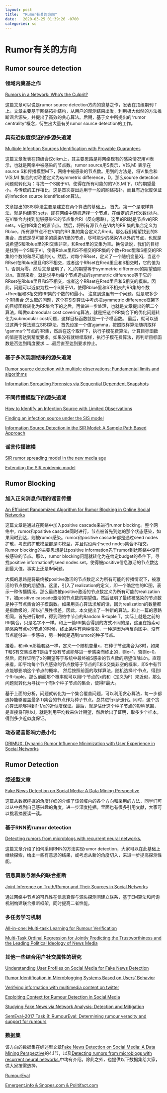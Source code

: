 ```yaml
---
layout: post
title:  "Rumor有关的方向"
date:   2020-03-25 01:39:26 -0700
categories: sc
---
```

# Rumor有关的方向

## Rumor source detection 

### 领域内奠基之作 
[Rumors in a Network: Who’s the Culprit?](http://www.runoob.com/python3/python3-mysql.html)

这篇文章可以说是rumor source detection方向的奠基之作，发表在顶级期刊IT上。文章主要基于网络拓扑结构，从用户的观测结果出发，利用极大似然的方法推断谣言源头，并提出了高效的贪心算法。后期，基于文中所提出的“rumor centrality”概念，衍生出大量有关rumor source detection的工作。

### 具有近似度保证的多源头追溯
[Multiple Infection Sources Identification with Provable Guarantees](https://arxiv.org/pdf/1608.06492.pdf)

这篇文章发表在顶级会议cikm上，其主要思路是将网络现有的感染情况用VI表示，也就是网络中被感染的节点数。rumor source用S表示，V(S,M) 表示在source S和传播模型M下，网络中被感染的节点数。用到的方法是，将VI集合和V(S,M) 集合的对称差定义为symmetric difference，D，那么source detection问题就转化为：寻找一个S属于VI，使得在所有可能的的V(S,M)下，D的期望最小。与传统的工作相比，这是首次提出适用于一般的网络拓扑，而且有近似度保证的infection source identification算法。

文章提出的SISI算法主要是建立在两个算法的基础上。
首先，第一个是取样算法，就是构建RR sets，即在网络中随机选择一个节点，在给定的迭代次数t以内，在VI集合内找到能够感染它的节点集合Ri（反向思路），这里的Ri就是节点v的RR sets，v记作Ri集合的源节点。然后，将所有源节点在VI内的RR 集的集合定义为Rblue，所有源节点不在VI内的RR 集的集合定义为Rred。那么我们希望找到的S集合，应该是尽可能多的感染VI里的节点，尽可能少的感染VI以外的节点，也就是说希望S和Rblue里的Ri交集非空，和Rred里的交集为空。换句话说，我们的目标是找到一个S属于VI，使得Rblue里和S不相交的RR集的个数+Rred里和S相交的RR集的个数的和尽可能的小。然后，对每个RRset，定义了一个随机变量Xj，当这个RRset在Rblue里且和S不相交，或者这个RRset在Rred里且和S相交时，它的值为1，否则为零。然后文章证明了，X_j的期望等于symmetric difference的期望值除以n。直观来看，就是说平均每个节点造成的symmetric difference等于它的RRset在Rblue里且和S不相交，或者这个RRset在Rred里且和S相交的概率。因此，问题可以近似为找一个S属于VI，使得Rblue里和S不相交的RR集的个数+Rred里和S相交的RR集的个数的和最小。
注意到这里有一个问题，就是取多少个RR集合 怎么取的问题，这个在SISI算法中考虑把symmetric difference框架下的目标函数转化为RR集合下的之后，再做进一步处理，也就是文章提出的第二个算法，叫做submodular cost covering算法，就是把这个RR集合下的优化问题转化为submodular cost问题，这样目标函数就是一个子模函数。
最后，就可以通过这两个算法建立SISI算法，首先设定一个值\gamma，按照取样算法随机取样\gamma个节点的RR集，然后在这个取样下，执行子模花费算法，计算目标函数的值是否达到精度要求，如果没有就继续取样，执行子模花费算法，再判断目标函数是否达到精度要求……最后直至达到要求停止。

### 基于多次观测结果的源头追溯
[Rumor source detection with multiple observations: Fundamental limits and algorithms](http://citeseerx.ist.psu.edu/viewdoc/download?doi=10.1.1.711.4155&rep=rep1&type=pdf)

[Information Spreading Forensics via Sequential Dependent Snapshots](http://www.cs.cuhk.hk/~cslui/PUBLICATION/TON-Information.pdf)

### 不同传播模型下的源头追溯
[How to Identify an Infection Source with Limited Observations](https://arxiv.org/pdf/1309.4161.pdf)

[Finding an infection source under the SIS model](https://arxiv.org/pdf/1309.3874.pdf)

[Information Source Detection in the SIR Model: A Sample Path Based Approach](https://arxiv.org/pdf/1206.5421.pdf)

### 谣言传播建模
[SIR rumor spreading model in the new media age](https://www.sciencedirect.com/science/article/pii/S037843711200934X)

[Extending the SIR epidemic model](https://www.sciencedirect.com/science/article/pii/S0378437103012287)

## Rumor Blocking

### 加入正向消息作用的谣言传播
[An Efficient Randomized Algorithm for Rumor Blocking in Online Social Networks](https://arxiv.org/pdf/1701.02368.pdf)

这篇文章是通过在网络中加入positive cascade来进行rumor blocking。整个网络中，rumor和positive cascade同时进行，节点被首先到达的那个状态感染，如果同时到达，则被rumor感染。rumor和positive cascade都是通过seed nodes扩散，考虑的扩散模型都是IC模型，并且假设两个seed nodes集合不相交。Rumor blocking的主要思想是让positive information先于rumor到达网络中没有被感染的节点。那么，rumor blocking问题就转化为在给定budget的条件下，寻找positive information的seed nodes set，使得被positive信息激活的节点数达到最大值。事实上还是IM问题。

大概的思路是将最终被positive激活的节点数定义为所有可能的传播情况下，被激活的节点数的期望值。这里，引入了realization的定义，即一个确定性的IC图，表示一种传播情况。那么最终被positive激活的节点数定义为所有可能的realization下，被positive cascade激活的节点数的期望值。然后证明了最终被感染的节点数是种子节点集合的子模函数。如果用贪心算法求解的话，因为realization的数量都是指数级的，所以扩展性很差，因此，本文提出了一种新的算法。和上一篇的思路相同，首先进行取样，得到网络中节点的Random R-tuple T，实际上就是之前的RR集合，只是名字不一样。和上一篇RR集合得到的方式不同的是，这里在搜索可能感染节点v的节点的时候，终止条件有两种情况，一种是因为再反向图中，没有节点能够进一步感染，另一种就是遇到rumor的种子节点。

接着，和cikm那篇套路一样，定义一个随机变量x，在种子节点集合为S时，如果T和S有交集或者T是由于没有节点能够进一步感染而终止的，则x=1，否则x=0。然后，同样证明了x的期望等于系统中最终被S感染的节点数的期望值除以n。直观来看，即平均每个节点感染的节点数等于节点的T和S交集非空的概率，即S中有节点能够影响这个节点的概率。
然后按照前面的取样算法，随机选择l个节点，得到l个R-tuple。那么前面那个概率就可以用l个节点的x的和（定义为F）来近似，那么问题就转化为寻找一个有k个种子节点的集合，使得F最大。

基于上面的分析，问题就转化为一个集合覆盖问题，可以利用贪心算法，每一步都选择能够覆盖最多Ti集合的节点作为种子节点，总共进行k步迭代。同时，这个贪心算法能够得到1-1/e的近似度保证。最后，就是估计这个种子节点的影响范围，是直接将F除以l，就是利用平均数来估计期望，然后给出了证明，取多少个样本，得到多少近似度保证。

### 动态谣言影响力最小化
[DRIMUX: Dynamic Rumor Influence Minimization with User Experience in Social Networks](http://www.cs.sjtu.edu.cn/~fu-ly/paper/TKDE_DRIMUX.pdf)


## Rumor Detection

### 综述型文章
[Fake News Detection on Social Media: A Data Mining Perspective](https://arxiv.org/pdf/1708.01967.pdf)

这篇从数据挖掘的角度详细的介绍了该领域内的各个方向和采用的方法，同学们可以从中找到自己感兴趣的角度，进一步深度挖掘。里面也有很多引用文献，大家可以挑着摘要读一读。

### 基于RNN的rumor detection
[Detecting rumors from microblogs with recurrent neural networks.](https://ink.library.smu.edu.sg/cgi/viewcontent.cgi?article=5633&context=sis_research)

这篇文章介绍了如何采用RNN的方法实现rumor detection，大家可以在此基础上继续探索，给出一些有意思的结果，或考虑从新的角度切入，来进一步提高探测性能。

### 信息真假与源头的联合推断
[Joint Inference on Truth/Rumor and Their Sources in Social Networks](https://arxiv.org/pdf/2001.08472.pdf)

通过网络中节点的可靠性在信息真假与源头探测间建立联系，基于EM算法和问询机制构建联合推断框架，同时提高二者性能。

### 多任务学习机制
[All-in-one: Multi-task Learning for Rumour Verification](https://arxiv.org/pdf/1806.03713.pdf)

[Multi-Task Ordinal Regression for Jointly Predicting the Trustworthiness and the Leading Political Ideology of News Media](https://arxiv.org/pdf/1904.00542.pdf)

### 其他一些结合用户社交属性的研究
[Understanding User Profiles on Social Media for Fake News Detection](https://www.researchgate.net/profile/Suhang_Wang/publication/323153789_Understanding_User_Profiles_on_Social_Media_for_Fake_News_Detection/links/5a9e3f3c4585155dc184ea9d/Understanding-User-Profiles-on-Social-Media-for-Fake-News-Detection.pdf)

[Rumor Identification in Microblogging Systems Based on Users’ Behavior](https://ieeexplore.ieee.org/stamp/stamp.jsp?arnumber=7419281)
 
[Verifying information with multimedia content on twitter](https://www.researchgate.net/profile/Symeon_Papadopoulos/publication/319859894_Verifying_information_with_multimedia_content_on_twitter_A_comparative_study_of_automated_approaches/links/59cd23110f7e9b454f9f8ec8/Verifying-information-with-multimedia-content-on-twitter-A-comparative-study-of-automated-approaches.pdf)

[Exploiting Context for Rumour Detection in Social Media](http://wrap.warwick.ac.uk/92344/1/WRAP-exploiting-context-rumour-detection-Zubiaga-2017.pdf)

[Studying Fake News via Network Analysis: Detection and Mitigation](https://arxiv.org/pdf/1804.10233.pdf)

[SemEval-2017 Task 8: RumourEval: Determining rumour veracity and support for rumours](https://arxiv.org/pdf/1704.05972.pdf)


### 数据集
该方向的数据集在综述型文章[Fake News Detection on Social Media: A Data Mining Perspective](https://arxiv.org/pdf/1708.01967.pdf)的4.1节，以及[Detecting rumors from microblogs with recurrent neural networks.](https://ink.library.smu.edu.sg/cgi/viewcontent.cgi?article=5633&context=sis_research)中均有介绍。除此之外，也提供以下数据集给大家，供大家按需选择。

[RumourEval](http://alt.qcri.org/semeval2017/task8/index.php?id=data-and-tools)

[Emergent.info & Snopes.com & Politifact.com](https://www.kaggle.com/arminehn/rumor-citation#emergent.csv)

